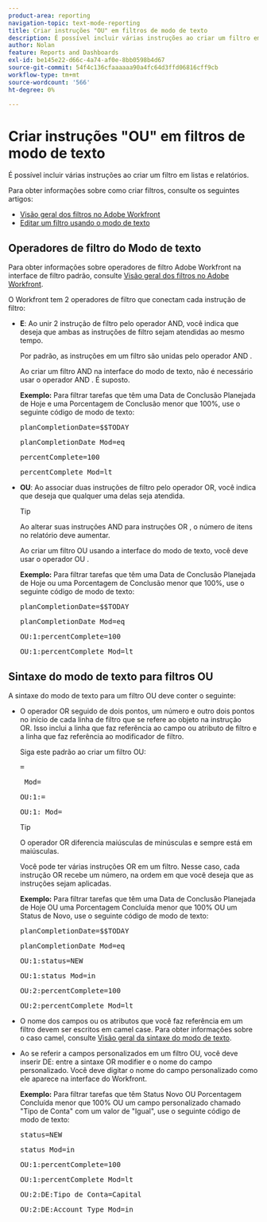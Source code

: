 ```yaml
---
product-area: reporting
navigation-topic: text-mode-reporting
title: Criar instruções "OU" em filtros de modo de texto
description: É possível incluir várias instruções ao criar um filtro em listas e relatórios.
author: Nolan
feature: Reports and Dashboards
exl-id: be145e22-d66c-4a74-af0e-8bb0598b4d67
source-git-commit: 54f4c136cfaaaaaa90a4fc64d3ffd06816cff9cb
workflow-type: tm+mt
source-wordcount: '566'
ht-degree: 0%

---
```


# Criar instruções &quot;OU&quot; em filtros de modo de texto

É possível incluir várias instruções ao criar um filtro em listas e relatórios.

Para obter informações sobre como criar filtros, consulte os seguintes artigos:

* [Visão geral dos filtros no Adobe Workfront](../../../reports-and-dashboards/reports/reporting-elements/filters-overview.md)
* [Editar um filtro usando o modo de texto](../../../reports-and-dashboards/reports/text-mode/edit-text-mode-in-filter.md)

## Operadores de filtro do Modo de texto

Para obter informações sobre operadores de filtro Adobe Workfront na interface de filtro padrão, consulte [Visão geral dos filtros no Adobe Workfront](../../../reports-and-dashboards/reports/reporting-elements/filters-overview.md).

O Workfront tem 2 operadores de filtro que conectam cada instrução de filtro:

* **E**: Ao unir 2 instrução de filtro pelo operador AND, você indica que deseja que ambas as instruções de filtro sejam atendidas ao mesmo tempo.

   Por padrão, as instruções em um filtro são unidas pelo operador AND .

   Ao criar um filtro AND na interface do modo de texto, não é necessário usar o operador AND . É suposto.

   **Exemplo:** Para filtrar tarefas que têm uma Data de Conclusão Planejada de Hoje e uma Porcentagem de Conclusão menor que 100%, use o seguinte código de modo de texto:

   <pre>planCompletionDate=$$TODAY</pre><pre>planCompletionDate_Mod=eq</pre><pre>percentComplete=100</pre><pre>percentComplete_Mod=lt</pre>

* **OU**: Ao associar duas instruções de filtro pelo operador OR, você indica que deseja que qualquer uma delas seja atendida.

   >[!TIP]
   >
   >Ao alterar suas instruções AND para instruções OR , o número de itens no relatório deve aumentar.

   Ao criar um filtro OU usando a interface do modo de texto, você deve usar o operador OU .

   **Exemplo:** Para filtrar tarefas que têm uma Data de Conclusão Planejada de Hoje ou uma Porcentagem de Conclusão menor que 100%, use o seguinte código de modo de texto:

   <pre>planCompletionDate=$$TODAY</pre><pre>planCompletionDate_Mod=eq</pre><pre>OU:1:percentComplete=100</pre><pre>OU:1:percentComplete_Mod=lt</pre>

## Sintaxe do modo de texto para filtros OU

A sintaxe do modo de texto para um filtro OU deve conter o seguinte:

* O operador OR seguido de dois pontos, um número e outro dois pontos no início de cada linha de filtro que se refere ao objeto na instrução OR. Isso inclui a linha que faz referência ao campo ou atributo de filtro e a linha que faz referência ao modificador de filtro.

   Siga este padrão ao criar um filtro OU:

   <pre><field name in camel case>=<value></pre><pre><field name in camel case>_Mod=<modifier value></pre><pre>OU:1:<field name in camel case>=<value></pre><pre>OU:1:<field name in camel case>_Mod=<modifier value></pre>

   >[!TIP]
   >
   >O operador OR diferencia maiúsculas de minúsculas e sempre está em maiúsculas.

   Você pode ter várias instruções OR em um filtro. Nesse caso, cada instrução OR recebe um número, na ordem em que você deseja que as instruções sejam aplicadas.

   **Exemplo:**  Para filtrar tarefas que têm uma Data de Conclusão Planejada de Hoje OU uma Porcentagem Concluída menor que 100% OU um Status de Novo, use o seguinte código de modo de texto:

   <pre>planCompletionDate=$$TODAY</pre><pre>planCompletionDate_Mod=eq</pre><pre>OU:1:status=NEW</pre><pre>OU:1:status_Mod=in</pre><pre>OU:2:percentComplete=100</pre><pre>OU:2:percentComplete_Mod=lt</pre>

* O nome dos campos ou os atributos que você faz referência em um filtro devem ser escritos em camel case. Para obter informações sobre o caso camel, consulte [Visão geral da sintaxe do modo de texto](../../../reports-and-dashboards/reports/text-mode/text-mode-syntax-overview.md).
* Ao se referir a campos personalizados em um filtro OU, você deve inserir DE: entre a sintaxe OR modifier e o nome do campo personalizado. Você deve digitar o nome do campo personalizado como ele aparece na interface do Workfront.

   **Exemplo:** Para filtrar tarefas que têm Status Novo OU Porcentagem Concluída menor que 100% OU um campo personalizado chamado &quot;Tipo de Conta&quot; com um valor de &quot;Igual&quot;, use o seguinte código de modo de texto:

   <pre>status=NEW</pre><pre>status_Mod=in</pre><pre>OU:1:percentComplete=100</pre><pre>OU:1:percentComplete_Mod=lt</pre><pre>OU:2:DE:Tipo de Conta=Capital</pre><pre>OU:2:DE:Account Type_Mod=in</pre>
